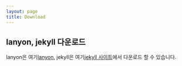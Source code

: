 ```yaml
---
layout: page
title: Download
---
```


## lanyon, jekyll 다운로드

lanyon은 여기[lanyon](https://github.com/poole/lanyon), 
jekyll은 여기[jekyll 사이트](https://jekyllrb-ko.github.io/)에서 다운로드 할 수 있습니다.
